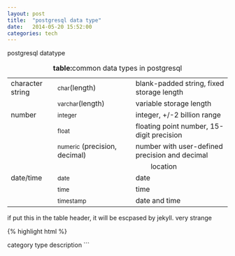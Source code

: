 ```yaml
---
layout: post
title:  "postgresql data type"
date:   2014-05-20 15:52:00
categories: tech 
---
```


postgresql datatype

<div>
<table>
<caption><strong>table:</strong>common data types in postgresql</caption>
<tr><td align="left">character string</td>
<td align="left"><small>char</small>(length)<a name="1567">&#160;</a></td>
<td align="left">blank-padded string, fixed storage length</td>
</tr>
<tr><td align="left">&nbsp;</td>
<td align="left"><small>varchar</small>(length)<a name="1569">&#160;</a></td>
<td align="left">variable storage length</td>
</tr>
<tr><td align="left">number</td>
<td align="left"><small>integer</small><a name="1571">&#160;</a></td>
<td align="left">integer, +/-2 billion range</td>
</tr>
<tr><td align="left">&nbsp;</td>
<td align="left"><small>float</small><a name="1573">&#160;</a></td>
<td align="left">floating point number, 15-digit precision</td>
</tr>
<tr><td align="left">&nbsp;</td>
<td align="left"><small>numeric</small><a name="1575">&#160;</a>(precision, decimal)</td>
<td align="left">number with user-defined precision and decimal</td>
</tr>
<tr><td align="left">&nbsp;</td>
<td align="left">&nbsp;</td>
<td align="left">&nbsp;&nbsp;&nbsp;&nbsp;&nbsp;&nbsp;&nbsp;&nbsp;location</td>
</tr>
<tr><td align="left">date/time</td>
<td align="left"><small>date</small><a name="1577">&#160;</a></td>
<td align="left">date</td>
</tr>
<tr><td align="left">&nbsp;</td>
<td align="left"><small>time</small><a name="1579">&#160;</a></td>
<td align="left">time</td>
</tr>
<tr><td align="left">&nbsp;</td>
<td align="left"><small>timestamp</small><a name="1581">&#160;</a></td>
<td align="left">date and time</td>
</tr>
</table>
</div>

if put this in the table header, it will be escpased by jekyll. very strange 

{% highlight html %}
<tr>
<td align="center" colspan=1>category</td>
<td align="center" colspan=1>type</td>
<td align="center" colspan=1>description</td>
</tr>
```
